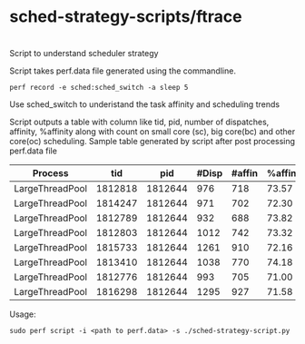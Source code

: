 # sched-strategy-scripts/ftrace
#
Script to understand scheduler strategy

Script takes perf.data file generated using the commandline.

  `perf record -e sched:sched_switch -a sleep 5`

Use sched_switch to underistand the task affinity and scheduling trends

Script outputs a table with column like tid, pid, number of dispatches,
affinity,  %affinity along with count on small core (sc), big core(bc)
and other core(oc) scheduling. Sample table generated by script after
post processing perf.data file

 |        Process   |      tid|       pid  | #Disp |#affin |%affin |    #sc|   %sc |   #bc |   %bc |   #oc |   %oc |
 |------------------|---------|------------|-------|-------|-------|-------|-------|-------|-------|-------|-------|
 |LargeThreadPool   |  1812818|     1812644|    976|   718 | 73.57 |   227 | 23.26 |     4 |  0.41 |    27 |  2.77 |
 |LargeThreadPool   |  1814247|     1812644|    971|   702 | 72.30 |   225 | 23.17 |     6 |  0.62 |    38 |  3.91 |
 |LargeThreadPool   |  1812789|     1812644|    932|   688 | 73.82 |   218 | 23.39 |     3 |  0.32 |    23 |  2.47 |
 |LargeThreadPool   |  1812803|     1812644|   1012|   742 | 73.32 |   234 | 23.12 |     3 |  0.30 |    33 |  3.26 |
 |LargeThreadPool   |  1815733|     1812644|   1261|   910 | 72.16 |   299 | 23.71 |     2 |  0.16 |    50 |  3.97 |
 |LargeThreadPool   |  1813410|     1812644|   1038|   770 | 74.18 |   234 | 22.54 |     1 |  0.10 |    33 |  3.18 |
 |LargeThreadPool   |  1812776|     1812644|    993|   705 | 71.00 |   249 | 25.08 |     2 |  0.20 |    37 |  3.73 |
 |LargeThreadPool   |  1816298|     1812644|   1295|   927 | 71.58 |   305 | 23.55 |     6 |  0.46 |    57 |  4.40 |


Usage: 

 `sudo perf script -i <path to perf.data> -s ./sched-strategy-script.py`
